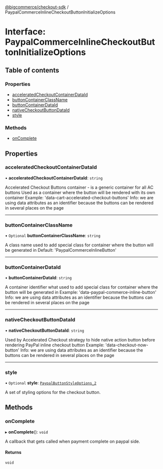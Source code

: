 [@bigcommerce/checkout-sdk](../README.md) / PaypalCommerceInlineCheckoutButtonInitializeOptions

# Interface: PaypalCommerceInlineCheckoutButtonInitializeOptions

## Table of contents

### Properties

- [acceleratedCheckoutContainerDataId](PaypalCommerceInlineCheckoutButtonInitializeOptions.md#acceleratedcheckoutcontainerdataid)
- [buttonContainerClassName](PaypalCommerceInlineCheckoutButtonInitializeOptions.md#buttoncontainerclassname)
- [buttonContainerDataId](PaypalCommerceInlineCheckoutButtonInitializeOptions.md#buttoncontainerdataid)
- [nativeCheckoutButtonDataId](PaypalCommerceInlineCheckoutButtonInitializeOptions.md#nativecheckoutbuttondataid)
- [style](PaypalCommerceInlineCheckoutButtonInitializeOptions.md#style)

### Methods

- [onComplete](PaypalCommerceInlineCheckoutButtonInitializeOptions.md#oncomplete)

## Properties

### acceleratedCheckoutContainerDataId

• **acceleratedCheckoutContainerDataId**: `string`

Accelerated Checkout Buttons container - is a generic container for all AC buttons
Used as a container where the button will be rendered with its own container
Example: 'data-cart-accelerated-checkout-buttons'
Info: we are using data attributes as an identifier because the buttons can be rendered in several places on the page

___

### buttonContainerClassName

• `Optional` **buttonContainerClassName**: `string`

A class name used to add special class for container where the button will be generated in
Default: 'PaypalCommerceInlineButton'

___

### buttonContainerDataId

• **buttonContainerDataId**: `string`

A container identifier what used to add special class for container where the button will be generated in
Example: 'data-paypal-commerce-inline-button'
Info: we are using data attributes as an identifier because the buttons can be rendered in several places on the page

___

### nativeCheckoutButtonDataId

• **nativeCheckoutButtonDataId**: `string`

Used by Accelerated Checkout strategy to hide native action button before rendering PayPal inline checkout button
Example: 'data-checkout-now-button'
Info: we are using data attributes as an identifier because the buttons can be rendered in several places on the page

___

### style

• `Optional` **style**: [`PaypalButtonStyleOptions_2`](PaypalButtonStyleOptions_2.md)

A set of styling options for the checkout button.

## Methods

### onComplete

▸ **onComplete**(): `void`

A callback that gets called when payment complete on paypal side.

#### Returns

`void`
